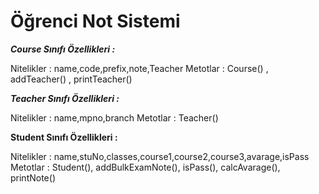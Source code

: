 # Öğrenci Not Sistemi
**_Course Sınıfı Özellikleri :_**

Nitelikler : name,code,prefix,note,Teacher
Metotlar : Course() , addTeacher() , printTeacher()

**_Teacher Sınıfı Özellikleri :_**

Nitelikler : name,mpno,branch
Metotlar : Teacher()

**Student Sınıfı Özellikleri :**

Nitelikler : name,stuNo,classes,course1,course2,course3,avarage,isPass
Metotlar : Student(), addBulkExamNote(), isPass(), calcAvarage(), printNote()